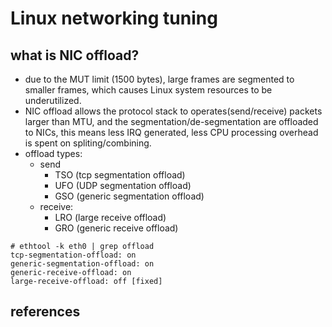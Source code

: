 # Linux networking tuning

## what is NIC offload?
* due to the MUT limit (1500 bytes), large frames are segmented to smaller frames, which causes Linux system resources to be underutilized.
* NIC offload allows the protocol stack to operates(send/receive) packets larger than MTU, and the segmentation/de-segmentation are offloaded to NICs, this means less IRQ generated, less CPU processing overhead is spent on spliting/combining.
* offload types:
    * send
        * TSO (tcp segmentation offload)
        * UFO (UDP segmentation offload)
        * GSO (generic segmentation offload)
    * receive:
        * LRO (large receive offload)
        * GRO (generic receive offload)

```
# ethtool -k eth0 | grep offload
tcp-segmentation-offload: on
generic-segmentation-offload: on
generic-receive-offload: on
large-receive-offload: off [fixed]
```

## references
